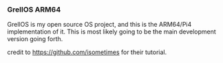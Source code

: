 ### GrellOS ARM64

GrellOS is my open source OS project, and this is the ARM64/Pi4 implementation of it.
This is most likely going to be the main development version going forth.

credit to https://github.com/isometimes for their tutorial.